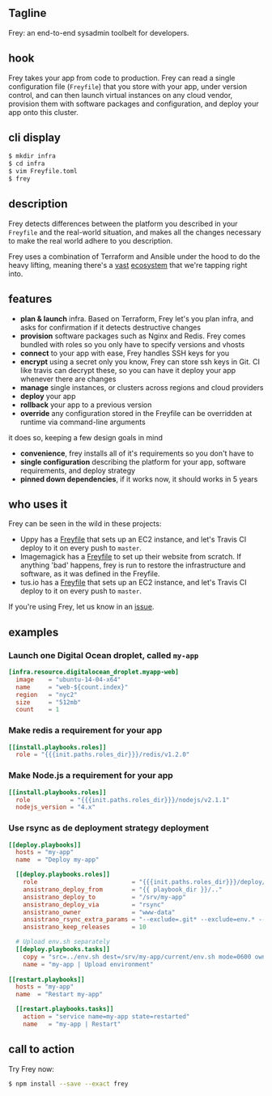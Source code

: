 
## Tagline

Frey: an end-to-end sysadmin toolbelt for developers.

## hook

Frey takes your app from code to production. Frey can read a single configuration file (`Freyfile`) that you store with your app, under version control, and can then launch virtual instances on any cloud vendor, provision them with software packages and configuration, and deploy your app onto this cluster.

## cli display

```bash
$ mkdir infra
$ cd infra
$ vim Freyfile.toml
$ frey
```

## description

Frey detects differences between the platform you described in your `Freyfile` and the real-world situation, and makes all the changes necessary to make the real world adhere to you description.

Frey uses a combination of Terraform and Ansible under the hood to do the heavy lifting, meaning there's a [vast](http://docs.ansible.com/ansible/list_of_all_modules.html) [ecosystem](https://www.terraform.io/docs/providers/index.html) that we're tapping right into.

## features

- **plan & launch** infra. Based on Terraform, Frey let's you plan infra, and asks for confirmation if it detects destructive changes
- **provision** software packages such as Nginx and Redis. Frey comes bundled with roles so you only have to specify versions and vhosts
- **connect** to your app with ease, Frey handles SSH keys for you
- **encrypt** using a secret only you know, Frey can store ssh keys in Git. CI like travis can decrypt these, so you can have it deploy your app whenever there are changes
- **manage** single instances, or clusters across regions and cloud providers
- **deploy** your app 
- **rollback** your app to a previous version
- **override** any configuration stored in the Freyfile can be overridden at runtime via command-line arguments

it does so, keeping a few design goals in mind

- **convenience**, frey installs all of it's requirements so you don't have to
- **single configuration** describing the platform for your app, software requirements, and deploy strategy
- **pinned down dependencies**, if it works now, it should works in 5 years

## who uses it

Frey can be seen in the wild in these projects:

 - Uppy has a [Freyfile](https://github.com/transloadit/uppy-server/blob/master/infra/Freyfile.toml)
 that sets up an EC2 instance, and let's Travis CI deploy to it on every push to `master`.
 - Imagemagick has a [Freyfile](https://github.com/transloadit/infra-imagemagick/blob/frey/infra/Freyfile.toml) to set up their website from scratch. If anything 'bad' happens, frey is run to restore the infrastructure and software, as it was defined in the Freyfile.
 - tus.io has a [Freyfile](https://github.com/tus/infra-tusd/blob/frey/infra/Freyfile.toml) 
 that sets up an EC2 instance, and let's Travis CI deploy to it on every push to `master`.

If you're using Frey, let us know in an [issue](https://github.com/freyproject/frey/issues/new).

## examples

### Launch one Digital Ocean droplet, called `my-app`

```toml
[infra.resource.digitalocean_droplet.myapp-web]
  image    = "ubuntu-14-04-x64"
  name     = "web-${count.index}"
  region   = "nyc2"
  size     = "512mb"
  count    = 1
```

### Make redis a requirement for your app

```toml
[[install.playbooks.roles]]
  role = "{{{init.paths.roles_dir}}}/redis/v1.2.0"
```

### Make Node.js a requirement for your app

```toml
[[install.playbooks.roles]]
  role           = "{{{init.paths.roles_dir}}}/nodejs/v2.1.1"
  nodejs_version = "4.x"
```

### Use rsync as de deployment strategy deployment

```toml
[[deploy.playbooks]]
  hosts = "my-app"
  name  = "Deploy my-app"

  [[deploy.playbooks.roles]]
    role                          = "{{{init.paths.roles_dir}}}/deploy/v1.4.0"
    ansistrano_deploy_from        = "{{ playbook_dir }}/.."
    ansistrano_deploy_to          = "/srv/my-app"
    ansistrano_deploy_via         = "rsync"
    ansistrano_owner              = "www-data"
    ansistrano_rsync_extra_params = "--exclude=.git* --exclude=env.* --exclude=node_modules"
    ansistrano_keep_releases      = 10

  # Upload env.sh separately
  [[deploy.playbooks.tasks]]
    copy = "src=../env.sh dest=/srv/my-app/current/env.sh mode=0600 owner=root group=root"
    name = "my-app | Upload environment"
    
[[restart.playbooks]]
  hosts = "my-app"
  name  = "Restart my-app"

  [[restart.playbooks.tasks]]
    action = "service name=my-app state=restarted"
    name   = "my-app | Restart"
```

## call to action

Try Frey now:

```bash
$ npm install --save --exact frey
```
